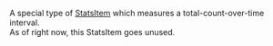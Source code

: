 A special type of [StatsItem](https://developer.roblox.com/api-reference/class/StatsItem "StatsItem") which measures a total-count-over-time interval.  
As of right now, this StatsItem goes unused.
